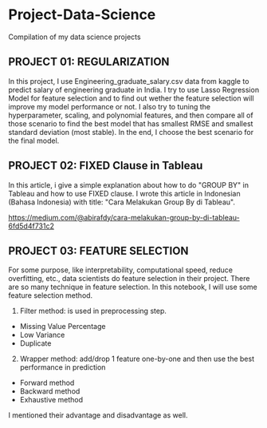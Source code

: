 # Project-Data-Science
Compilation of my data science projects

## PROJECT 01: REGULARIZATION
In this project, I use Engineering_graduate_salary.csv data from kaggle to predict salary of engineering graduate in India. I try to use Lasso Regression Model for feature selection and to find out wether the feature selection will improve my model performance or not. I also try to tuning the hyperparameter, scaling, and polynomial features, and then compare all of those scenario to find the best model that has smallest RMSE and smallest standard deviation (most stable). In the end, I choose the best scenario for the final model.


## PROJECT 02: FIXED Clause in Tableau
In this article, i give a simple explanation about how to do "GROUP BY" in Tableau and how to use FIXED clause. I wrote this article in Indonesian (Bahasa Indonesia) with title: "Cara Melakukan Group By di Tableau". 

https://medium.com/@abirafdy/cara-melakukan-group-by-di-tableau-6fd5d4f731c2

## PROJECT 03: FEATURE SELECTION
For some purpose, like interpretability, computational speed, reduce overfitting, etc., data scientists do feature selection in their project. There are so many technique in feature selection. In this notebook, I will use some feature selection method.
1. Filter method: is used in preprocessing step.
  - Missing Value Percentage
  - Low Variance
  - Duplicate

2. Wrapper method: add/drop 1 feature one-by-one and then use the best performance in prediction
  - Forward method
  - Backward method
  - Exhaustive method

I mentioned their advantage and disadvantage as well.
